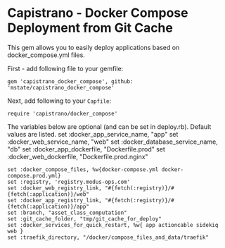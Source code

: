 # Capistrano - Docker Compose Deployment from Git Cache

This gem allows you to easily deploy applications based on docker_compose.yml files.

First - add following file to your gemfile:

    gem 'capistrano_docker_compose', github: 'mstate/capistrano_docker_compose'

Next, add following to your `Capfile`:

    require 'capistrano/docker_compose'

The variables below are optional (and can be set in deploy.rb). Default values are listed.
    set :docker_app_service_name, "app"
    set :docker_web_service_name, "web"
    set :docker_database_service_name, "db"
    set :docker_app_dockerfile, "Dockerfile.prod"
    set :docker_web_dockerfile, "Dockerfile.prod.nginx"

    set :docker_compose_files, %w{docker-compose.yml docker-compose.prod.yml}
    set :registry, 'registry.modus-ops.com'
    set :docker_web_registry_link, "#{fetch(:registry)}/#{fetch(:application)}/web"
    set :docker_app_registry_link, "#{fetch(:registry)}/#{fetch(:application)}/app"
    set :branch, "asset_class_computation"
    set :git_cache_folder, "tmp/git_cache_for_deploy"
    set :docker_services_for_quick_restart, %w{ app actioncable sidekiq web }
    set :traefik_directory, "/docker/compose_files_and_data/traefik"

